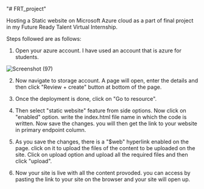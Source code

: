 "# FRT_project" 

Hosting a Static website on Microsoft Azure cloud as a part of final project in my Future Ready Talent Virtual Internship.

Steps followed are as follows:

1. Open your azure account. I have used an account that is azure for students.

![Screenshot (97)](https://user-images.githubusercontent.com/66512043/149665179-c8eedb98-fb57-49b6-b7ce-7e099053db79.png)


2. Now navigate to storage account. A page will open, enter the details and then click "Review + create" button at bottom of the page.



3. Once the deployment is done, click on "Go to resource". 


4. Then select "static website" feature from side options. Now click on "enabled" option. write the index.html file name in which the code is written. Now save the changes. you will then get the link to your website in primary endpoint column.



5. As you save the changes, there is a "$web" hyperlink enabled on the page. click on it to upload the files of the content to be uploaded on the site.  Click on upload option and upload all the required files and then click "upload".


6. Now your site is live with all the content provoded. you can access by pasting the link to your site on the browser and your site will open up.
